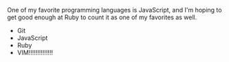 One of my favorite programming languages is JavaScript, and I'm hoping to get good enough at Ruby to count it as one of my favorites as well.

* Git
* JavaScript
* Ruby
* VIM!!!!!!!!!!!!!!

